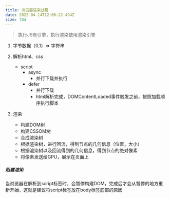 ```yaml
---
title: 浏览器渲染过程
date: 2022-04-14T12:00:22.494Z
size: 784
---
```

> 执行JS有引擎，执行渲染使用渲染引擎

1. 字节数据（0,1）=>  字符串
2. 解析html、css
   - script
     - async
       - 并行下载并执行
     - defer
       - 并行下载
       - html解析完成，DOMContentLoaded事件触发之前，按照加载顺序执行脚本

3. 渲染
   - 构建DOM树
   - 构建CSSOM树
   - 合成渲染树
   - 根据渲染树，进行回流，得到节点的几何信息（位置，大小）
   - 根据渲染树以及回流得到的几何信息，得到节点的绝对像素
   - 将像素发送给GPU，展示在页面上


##### 阻塞渲染

当浏览器在解析到script标签时，会暂停构建DOM，完成后才会从暂停的地方重新开始，这就是建议将script标签放在body标签底部的原因

